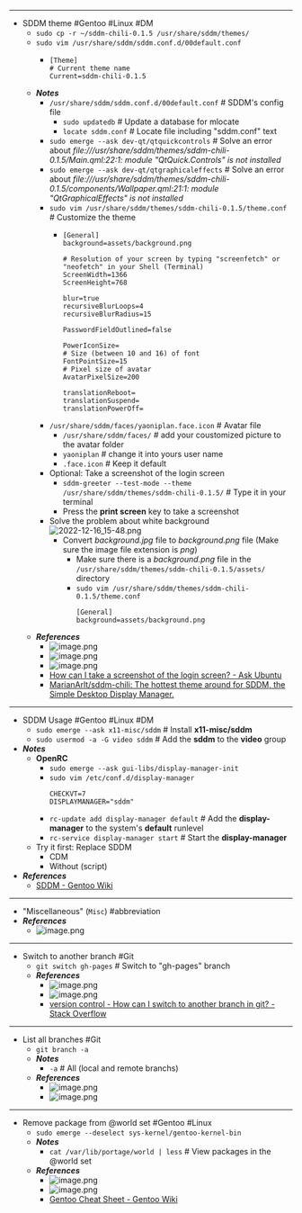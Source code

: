 - ---
- SDDM theme #Gentoo #Linux #DM
	- `sudo cp -r ~/sddm-chili-0.1.5 /usr/share/sddm/themes/`
	- `sudo vim /usr/share/sddm/sddm.conf.d/00default.conf`
		- ```
		  [Theme]
		  # Current theme name
		  Current=sddm-chili-0.1.5
		  ```
	- ***Notes***
		- `/usr/share/sddm/sddm.conf.d/00default.conf` # SDDM's config file
			- `sudo updatedb` # Update a database for mlocate
			- `locate sddm.conf` # Locate file including "sddm.conf" text
		- `sudo emerge --ask dev-qt/qtquickcontrols` # Solve an error about *file:///usr/share/sddm/themes/sddm-chili-0.1.5/Main.qml:22:1: module "QtQuick.Controls" is not installed*
		- `sudo emerge --ask dev-qt/qtgraphicaleffects` # Solve an error about *file:///usr/share/sddm/themes/sddm-chili-0.1.5/components/Wallpaper.qml:21:1: module "QtGraphicalEffects" is not installed*
		- `sudo vim /usr/share/sddm/themes/sddm-chili-0.1.5/theme.conf` # Customize the theme
			- ```
			  [General]
			  background=assets/background.png
			  
			  # Resolution of your screen by typing "screenfetch" or "neofetch" in your Shell (Terminal)
			  ScreenWidth=1366
			  ScreenHeight=768
			  
			  blur=true
			  recursiveBlurLoops=4
			  recursiveBlurRadius=15
			  
			  PasswordFieldOutlined=false
			  
			  PowerIconSize=
			  # Size (between 10 and 16) of font
			  FontPointSize=15
			  # Pixel size of avatar
			  AvatarPixelSize=200
			  
			  translationReboot=
			  translationSuspend=
			  translationPowerOff=
			  ```
		- `/usr/share/sddm/faces/yaoniplan.face.icon` # Avatar file
			- `/usr/share/sddm/faces/` # add your coustomized picture to the avatar folder
			- `yaoniplan` # change it into yours user name
			- `.face.icon` # Keep it default
		- Optional: Take a screenshot of the login screen
			- `sddm-greeter --test-mode --theme /usr/share/sddm/themes/sddm-chili-0.1.5/` # Type it in your terminal
			- Press the **print screen** key to take a screenshot
		- Solve the problem about white background
		  ![2022-12-16_15-48.png](../assets/2022-12-16_15-48_1671176977155_0.png)
			- Convert *background.jpg* file to *background.png* file (Make sure the image file extension is *png*)
				- Make sure there is a *background.png* file in the `/usr/share/sddm/themes/sddm-chili-0.1.5/assets/` directory
				- `sudo vim /usr/share/sddm/themes/sddm-chili-0.1.5/theme.conf`
				  ```
				  [General]
				  background=assets/background.png
				  ```
	- ***References***
		- ![image.png](../assets/image_1670848483176_0.png)
		- ![image.png](../assets/image_1670848867986_0.png)
		- ![image.png](../assets/image_1669474198529_0.png)
		- [How can I take a screenshot of the login screen? - Ask Ubuntu](https://askubuntu.com/questions/43458/how-can-i-take-a-screenshot-of-the-login-screen)
		- [MarianArlt/sddm-chili: The hottest theme around for SDDM, the Simple Desktop Display Manager.](https://github.com/MarianArlt/sddm-chili)
- ---
- SDDM Usage #Gentoo #Linux #DM
	- `sudo emerge --ask x11-misc/sddm` # Install **x11-misc/sddm**
	- `sudo usermod -a -G video sddm` # Add the **sddm** to the **video** group
- ***Notes***
	- **OpenRC**
		- `sudo emerge --ask gui-libs/display-manager-init`
		- `sudo vim /etc/conf.d/display-manager`
		  ```
		  CHECKVT=7
		  DISPLAYMANAGER="sddm"
		  ```
		- `rc-update add display-manager default` # Add the **display-manager** to the system's **default** runlevel
		- `rc-service display-manager start` # Start the **display-manager**
	- Try it first: Replace SDDM
		- CDM
		- Without (script)
- ***References***
	- [SDDM - Gentoo Wiki](https://wiki.gentoo.org/wiki/SDDM)
- ---
- "Miscellaneous" (`Misc`) #abbreviation
- ***References***
	- ![image.png](../assets/image_1669463491145_0.png)
- ---
- Switch to another branch #Git
	- `git switch gh-pages` # Switch to "gh-pages" branch
	- ***References***
		- ![image.png](../assets/image_1669443599775_0.png)
		- ![image.png](../assets/image_1669454072538_0.png)
		- [version control - How can I switch to another branch in git? - Stack Overflow](https://stackoverflow.com/questions/47630950/how-can-i-switch-to-another-branch-in-git)
- ---
- List all branches #Git
	- `git branch -a`
	- ***Notes***
		- `-a` # All (local and remote branchs)
	- ***References***
		- ![image.png](../assets/image_1669442726214_0.png)
		- ![image.png](../assets/image_1669442785953_0.png)
- ---
- Remove package from @world set #Gentoo #Linux
	- `sudo emerge --deselect sys-kernel/gentoo-kernel-bin`
	- ***Notes***
		- `cat /var/lib/portage/world | less` # View packages in the @world set
	- ***References***
		- ![image.png](../assets/image_1669434287891_0.png)
		- ![image.png](../assets/image_1669433474004_0.png)
		- [Gentoo Cheat Sheet - Gentoo Wiki](https://wiki.gentoo.org/wiki/Gentoo_Cheat_Sheet#:~:text=Package%20removal,-Recommended%20method&text=The%20recommended%20way%20to%20remove,run%20depclean%20as%20given%20below.)
